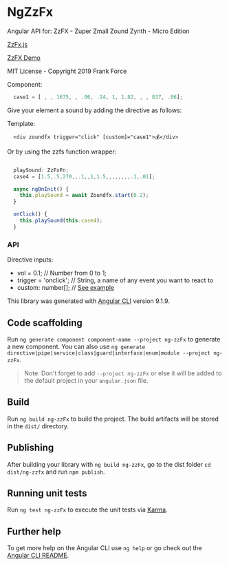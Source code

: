 # NgZzFx

Angular API for: ZzFX - Zuper Zmall Zound Zynth - Micro Edition

[ZzFx.js](https://github.com/KilledByAPixel/ZzFX)

[ZzFX Demo](https://codepen.io/KilledByAPixel/pen/BaowKzv)

MIT License - Copyright 2019 Frank Force

Component:

```typescript
  case1 = [ , , 1675, , .06, .24, 1, 1.82, , , 837, .06];
```
Give your element a sound by adding the directive as follows:

Template:

``` 
  <div zoundfx trigger="click" [custom]="case1">💰</div>

```

Or by using the zzfs function wrapper:

```ts

  playSound: ZzFxFn;
  case4 = [1.5,.5,270,,.1,,1,1.5,,,,,,,,.1,.01];

  async ngOnInit() {
    this.playSound = await Zoundfx.start(0.2);
  }

  onClick() {
    this.playSound(this.case4);
  }
````

### API
Directive inputs:
- vol = 0.1; // Number from 0 to 1;
- trigger = 'onclick'; // String, a name of any event you want to react to
- custom: number[]; // [See example](https://codepen.io/KilledByAPixel/pen/BaowKzv)


This library was generated with [Angular CLI](https://github.com/angular/angular-cli) version 9.1.9.

## Code scaffolding

Run `ng generate component component-name --project ng-zzFx` to generate a new component. You can also use `ng generate directive|pipe|service|class|guard|interface|enum|module --project ng-zzFx`.
> Note: Don't forget to add `--project ng-zzFx` or else it will be added to the default project in your `angular.json` file. 

## Build

Run `ng build ng-zzFx` to build the project. The build artifacts will be stored in the `dist/` directory.

## Publishing

After building your library with `ng build ng-zzFx`, go to the dist folder `cd dist/ng-zzfx` and run `npm publish`.

## Running unit tests

Run `ng test ng-zzFx` to execute the unit tests via [Karma](https://karma-runner.github.io).

## Further help

To get more help on the Angular CLI use `ng help` or go check out the [Angular CLI README](https://github.com/angular/angular-cli/blob/master/README.md).
